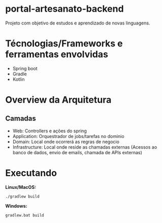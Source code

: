 # portal-artesanato-backend
Projeto com objetivo de estudos e aprendizado de novas linguagens.


# Técnologias/Frameworks e  ferramentas envolvidas
- Spring boot
- Gradle
- Kotlin


# Overview da Arquitetura

## Camadas
- Web: Controllers e ações do spring
- Application: Orquestrador de jobs/tarefas no dominio
- Domain: Local onde ocorrerá as regras de negocio
- Infrastructure: Local onde reside as chamadas externas (Acessos ao banco de dados, envio de emails, chamada de APIs externas)


# Executando 

**Linux/MacOS:**

 ```
./gradlew build 
 ```

**Windows:**

 ```
gradlew.bat build
 ```
